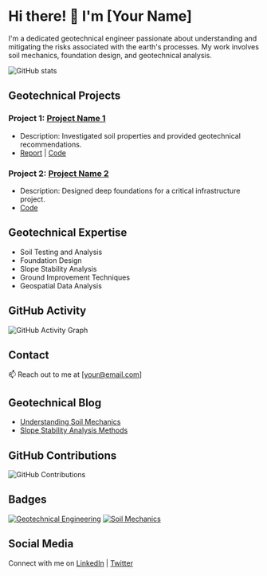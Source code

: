 # Hi there! 👋 I'm [Your Name]

I'm a dedicated geotechnical engineer passionate about understanding and mitigating the risks associated with the earth's processes. My work involves soil mechanics, foundation design, and geotechnical analysis.

![GitHub stats](https://github-readme-stats.vercel.app/api?username=yourusername&show_icons=true)

## Geotechnical Projects

### Project 1: [Project Name 1](link-to-repo-1)
- Description: Investigated soil properties and provided geotechnical recommendations.
- [Report](link-to-report) | [Code](link-to-repo-1)

### Project 2: [Project Name 2](link-to-repo-2)
- Description: Designed deep foundations for a critical infrastructure project.
- [Code](link-to-repo-2)

## Geotechnical Expertise

- Soil Testing and Analysis
- Foundation Design
- Slope Stability Analysis
- Ground Improvement Techniques
- Geospatial Data Analysis

## GitHub Activity

![GitHub Activity Graph](https://activity-graph.herokuapp.com/graph?username=yourusername)

## Contact

📫 Reach out to me at [your@email.com]

## Geotechnical Blog

- [Understanding Soil Mechanics](link-to-post-1)
- [Slope Stability Analysis Methods](link-to-post-2)

## GitHub Contributions

![GitHub Contributions](https://github.com/yourusername)

## Badges

[![Geotechnical Engineering](https://img.shields.io/badge/Geotechnical%20Engineering-Expert-brown)](https://www.geotechnical.org)
[![Soil Mechanics](https://img.shields.io/badge/Soil%20Mechanics-Enthusiast-green)](https://www.soilmechanics.org)

## Social Media

Connect with me on [LinkedIn](https://www.linkedin.com/yourusername) | [Twitter](https://twitter.com/yourusername)

